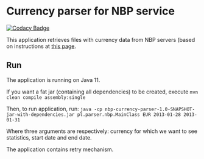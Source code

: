 # Currency parser for NBP service

[![Codacy Badge](https://api.codacy.com/project/badge/Grade/59ac121ddcc04bd88d76af3035ae3d87)](https://app.codacy.com/app/marcin91.szewczyk/nbp-currency-parser?utm_source=github.com&utm_medium=referral&utm_content=szewa-91/nbp-currency-parser&utm_campaign=Badge_Grade_Settings)

This application retrieves files with currency data from NBP servers (based
on instructions at [this page](https://www.nbp.pl/home.aspx?f=/kursy/instrukcja_pobierania_kursow_walut.html).

## Run
The application is running on Java 11.

If you want a fat jar (containing all dependencies) to be created, execute `mvn clean compile assembly:single`

Then, to run application, run:
`java -cp nbp-currency-parser-1.0-SNAPSHOT-jar-with-dependencies.jar pl.parser.nbp.MainClass EUR 2013-01-28 2013-01-31`

Where three arguments are respectively: currency for which we want to see statistics, start date and end date.

The application contains retry mechanism.